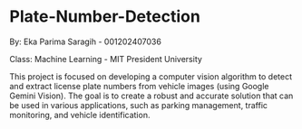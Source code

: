 # Plate-Number-Detection
By: Eka Parima Saragih - 001202407036

Class: Machine Learning - MIT President University

This project is focused on developing a computer vision algorithm to detect and extract license plate numbers from vehicle images (using Google Gemini Vision). The goal is to create a robust and accurate solution that can be used in various applications, such as parking management, traffic monitoring, and vehicle identification.

